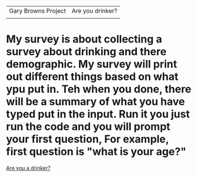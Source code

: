 |                     |                  |
| ------------------- | ---------------- |
| Gary Browns Project | Are you drinker? |
|                     |                  |

# My survey is about collecting a survey about drinking and there demographic. My survey will print out different things based on what ypu put in. Teh when you done, there will be a summary of what you have typed put in the input. Run it you just run the code and you will prompt your first question, For example, first question is "what is your age?"

[Are you a drinker?](https://github.com/geeblu/gary_python)
